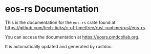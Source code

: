 # eos-rs Documentation
This is the documentation for the `eos-rs` crate found at <https://github.com/tech-ticks/c-of-time/tree/rust-runtime/rust/eos-rs>.

You can access the documentation at <https://eosrs.pmdcollab.org>.

It is automatically updated and generated by rustdoc.
